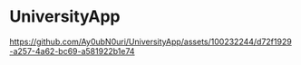 # UniversityApp







https://github.com/Ay0ubN0uri/UniversityApp/assets/100232244/d72f1929-a257-4a62-bc69-a581922b1e74

